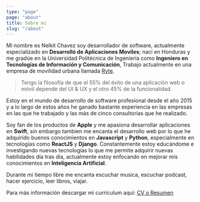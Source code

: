 ```yaml
---
type: "page"
page: "about"
title: Sobre mi
slug: "/about"
---
```


Mi nombre es Nelkit Chavez soy desarrollador de software, actualmente especializado en **Desarrolló de Aplicaciones Moviles**; nací en Honduras y me gradúe en la Universidad Politécnica de Ingeniería como **Ingeniero en Tecnologías de Información y Comunicación**, Trabajo actualmente en una empresa de movilidad urbana llamada [Ryte](https://www.ryte.hn).


>Tengo la filosofía de que el 55% del éxito de una aplicación web o móvil depende del UI & UX y el otro 45% de la funcionalidad.


Estoy en el mundo de desarrollo de software profesional desde el año 2015 y a lo largo de estos años he ganado bastante experiencia en las empresas en las que he trabajado y las más de cinco consultorías que he realizado.


Soy fan de los productos de **Apple** y me apasiona desarrollar aplicaciones en **Swift**, sin embargo tambien me encanta el desarrollo web por lo que he adquirido buenos conocimientos en **Javascript** y **Python**, especialmente en tecnologías como **ReactJS** y **Django**. Constantemente estoy educándome e investigando nuevas tecnologías lo que me permite adquirir nuevas habilidades día tras día, actualmente estoy enfocando en mejorar mis conocimientos en **Inteligencia Artificial**.


 Durante mi tiempo libre me encanta escuchar musica, escuchar podcast, hacer ejercicio, leer libros, viajar.


 Para más información descargar mi curriculum aquí: [CV o Resumen](https://drive.google.com/file/d/14HrjedEoNkWAHom78meM4Cg8v8k1HU8s/view?usp=sharing)
